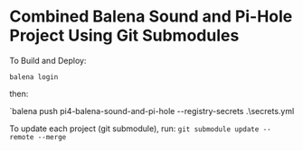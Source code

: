 # Combined Balena Sound and Pi-Hole Project Using Git Submodules

To Build and Deploy:

`balena login`

then:

`balena push pi4-balena-sound-and-pi-hole --registry-secrets .\secrets.yml

To update each project (git submodule), run:
`git submodule update --remote --merge`
